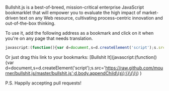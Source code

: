 Bullshit.js is a best-of-breed, mission-critical enterprise JavaScript bookmarklet that will empower you to evaluate the high impact of market-driven text on any Web resource, cultivating process-centric innovation and out-of-the-box thinking.

To use it, add the following address as a bookmark and click on it when you're on any page that needs translation.



```js
javascript:(function(){var d=document,s=d.createElement('script');s.src='https://raw.github.com/mourner/bullshit.js/master/bullshit.js';d.body.appendChild(s);}())
```

Or just drag this link to your bookmarks: [Bullshit It](javascript:\(function\(\)\{var d=document,s=d.createElement\('script'\);s.src='https://raw.github.com/mourner/bullshit.js/master/bullshit.js';d.body.appendChild\(s\);\}\(\)\)
)

P.S. Happily accepting pull requests!
